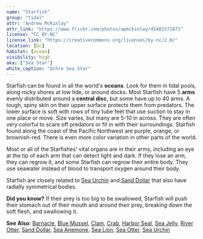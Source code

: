 ```yaml
---
name: "Starfish"
group: "tidal"
attr: "Andrew McKinlay"
attr_link: "https://www.flickr.com/photos/apmckinlay/45481571071"
license: "CC BY-NC"
license_link: "https://creativecommons.org/licenses/by-nc/2.0/"
location: [bc]
habitat: [ocean]
visibility: high
aka: ["Sea Star"]
white_caption: "Ochre Sea Star"
---
```

Starfish can be found in all the world's **oceans**. Look for them in tidal pools, along rocky shores at low tide, or around docks. Most Starfish have 5 **arms** evenly distributed around a **central disc**, but some have up to 40 arms. A tough, spiny skin on their upper surface protects them from predators. The lower surface is soft with rows of tiny tube feet that use suction to stay in one place or move. Size varies, but many are 5-10 in across. They are often very colorful to scare off predators or fit in with their surroundings. Starfish found along the coast of the Pacific Northwest are purple, orange, or brownish-red. There is even more color variation in other parts of the world.

Most or all of the Starfishes' vital organs are in their arms, including an eye at the tip of each arm that can detect light and dark. If they lose an arm, they can regrow it, and some Starfish can regrow their entire body. They use seawater instead of blood to transport oxygen around their body.

Starfish are closely related to [Sea Urchin](/animals/seaurch/) and [Sand Dollar](/animals/sandolr/) that also have radially symmetrical bodies.

**Did you know?** If their prey is too big to be swallowed, Starfish will push their stomach out of their mouth and around their prey, breaking down the soft flesh, and swallowing it.

<!-- generated, do not edit -->
**See Also:**
[Barnacle](/animals/barnacle/),
[Blue Mussel](/animals/blumussel/),
[Clam](/animals/clam/),
[Crab](/animals/crab/),
[Harbor Seal](/animals/harbseal/),
[Sea Jelly](/animals/jelly/),
[River Otter](/animals/rivotter/),
[Sand Dollar](/animals/sandolr/),
[Sea Anemone](/animals/seaanem/),
[Sea Lion](/animals/sealion/),
[Sea Otter](/animals/seaotter/),
[Sea Urchin](/animals/seaurch/)
